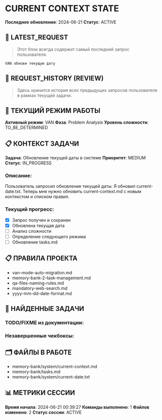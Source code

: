 # CURRENT CONTEXT STATE

**Последнее обновление**: 2024-06-21
**Статус**: ACTIVE

## 🎯 LATEST_REQUEST
> Этот блок всегда содержит самый последний запрос пользователя.
```
VAN обнови текущую дату
```

## 📜 REQUEST_HISTORY (REVIEW)
> Здесь хранится история всех предыдущих запросов пользователя в рамках текущей задачи.

## 🔧 ТЕКУЩИЙ РЕЖИМ РАБОТЫ
**Активный режим**: VAN
**Фаза**: Problem Analysis
**Уровень сложности**: TO_BE_DETERMINED

## 📋 КОНТЕКСТ ЗАДАЧИ
**Задача**: Обновление текущей даты в системе
**Приоритет**: MEDIUM
**Статус**: IN_PROGRESS

### Описание:
Пользователь запросил обновление текущей даты. Я обновил current-date.txt. Теперь мне нужно обновить current-context.md с новым контекстом и списком правил.

### Текущий прогресс:
- [x] Запрос получен и сохранен
- [x] Обновлена текущая дата
- [ ] Анализ сложности
- [ ] Определение следующего режима
- [ ] Обновление tasks.md

## 📋 ПРАВИЛА ПРОЕКТА
- van-mode-auto-migration.md
- memory-bank-2-task-management.md
- qa-files-naming-rules.md
- mandatory-web-search.md
- yyyy-mm-dd-date-format.md

## 📝 НАЙДЕННЫЕ ЗАДАЧИ
### TODO/FIXME из документации:


### Незавершенные чекбоксы:


## 🗂️ ФАЙЛЫ В РАБОТЕ
- memory-bank/system/current-context.md
- memory-bank/tasks.md
- memory-bank/system/current-date.txt

## 📊 МЕТРИКИ СЕССИИ
**Время начала**: 2024-06-21 00:39:27
**Команды выполнено**: 1
**Файлов изменено**: 2
**Статус сессии**: ACTIVE